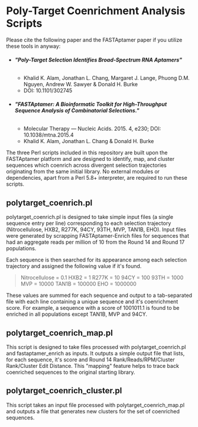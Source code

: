 # Poly-Target Coenrichment Analysis Scripts

Please cite the following paper and the FASTAptamer paper if you utilize these tools in anyway:

- ###### **"Poly-Target Selection Identifies Broad-Spectrum RNA Aptamers"**
  - Khalid K. Alam, Jonathan L. Chang, Margaret J. Lange, Phuong D.M. Nguyen, Andrew W. Sawyer & Donald H. Burke
  - DOI: 10.1101/302745
- ###### **"FASTAptamer: A Bioinformatic Toolkit for High-Throughput Sequence Analysis of Combinatorial Selections."** 
  - Molecular Therapy — Nucleic Acids. 2015. 4, e230; DOI: 10.1038/mtna.2015.4
  - Khalid K. Alam, Jonathan L. Chang & Donald H. Burke


The three Perl scripts included in this repository are built upon the FASTAptamer platform and are designed to identify, map, and cluster sequences which coenrich across divergent selection trajectories originating from the same initial library. No external modules or dependencies, apart from a Perl 5.8+ interpreter, are required to run these scripts.


## polytarget_coenrich.pl

polytarget_coenrich.pl is designed to take simple input files (a single sequence entry per line) corresponding to each selection trajectory (Nitrocellulose, HXB2, R277K, 94CY, 93TH, MVP, TAN1B, EHO). Input files were generated by scrapping FASTAptamer-Enrich files for sequences that had an aggregate reads per million of 10 from the Round 14 and Round 17 populations.

Each sequence is then searched for its appearance among each selection trajectory and assigned the following value if it's found.

>Nitrocellulose = 0.1
>HXB2 = 1
>R277K = 10
>94CY = 100
>93TH = 1000
>MVP = 10000
>TAN1B = 100000
>EHO = 1000000

These values are summed for each sequence and output to a tab-separated file with each line containing a unique sequence and it's coenrichment score. For example, a sequence with a score of 1001011.1 is found to be enriched in all populations except TAN1B, MVP and 94CY.

## polytarget_coenrich_map.pl

This script is designed to take files processed with polytarget_coenrich.pl and fastaptamer_enrich as inputs. It outputs a simple output file that lists, for each sequence, it's score and Round 14 Rank/Reads/RPM/Cluster Rank/Cluster Edit Distance.  This "mapping" feature helps to trace back coenriched sequences to the original starting library.

## polytarget_coenrich_cluster.pl

This script takes an input file processed with polytarget_coenrich_map.pl and outputs a file that generates new clusters for the set of coenriched sequences. 
